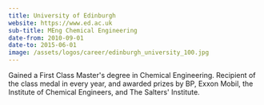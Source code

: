 ```yaml
---
title: University of Edinburgh
website: https://www.ed.ac.uk
sub-title: MEng Chemical Engineering
date-from: 2010-09-01
date-to: 2015-06-01
image: /assets/logos/career/edinburgh_university_100.jpg
---
```


Gained a First Class Master's degree in Chemical Engineering. Recipient of the class medal in every year, and awarded prizes by BP, Exxon Mobil, the Institute of Chemical Engineers, and The Salters' Institute.
